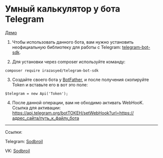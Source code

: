 # Умный калькулятор у бота Telegram

[Демо](https://t.me/SodbroilSmartCalculatorBot)

1. Чтобы использовать данного бота, вам нужно установить неофициальную библиотеку для работы с Telegram: [telegram-bot-sdk](https://github.com/irazasyed/telegram-bot-sdk).

2. Для установки через composer используйте команду: 
```
composer require irazasyed/telegram-bot-sdk
```
3. Создайте своего бота у [BotFather](https://t.me/BotFather), и после получения скопируйте Token и вставьте его в вот это поле:
```
$telegram = new Api('Token');
```
4. После данной операции, вам не обходимо активать WebHooK. Ссылка для активации:
https://api.telegram.org/botТОКЕН/setWebHook?url=https://адрес_сайта/путь_к_файлу_бота
---

Ссылки:

Telegram: [Sodbroil](https://t.me/sodbroil)

VK: [Sodbroil](https://vk.com/sodbroil)
